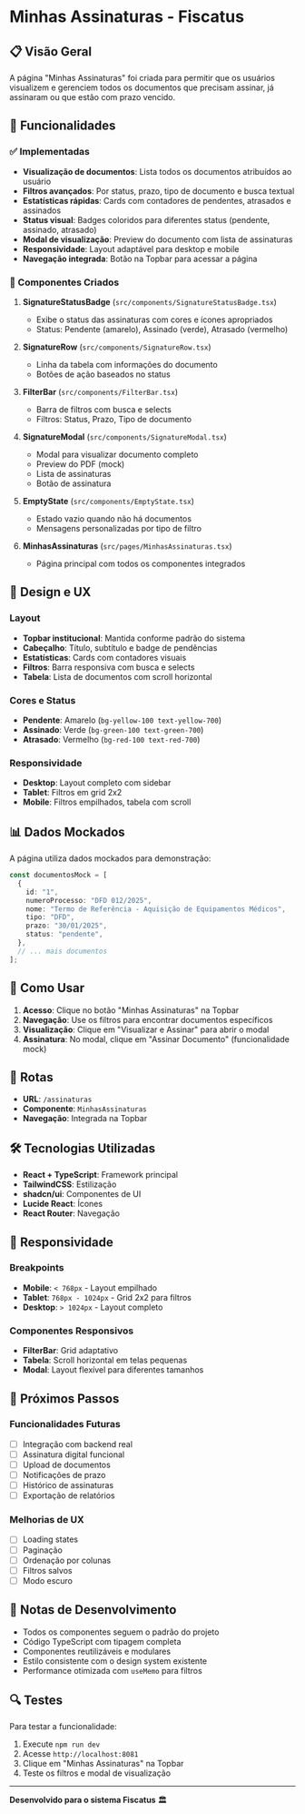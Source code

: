 # Minhas Assinaturas - Fiscatus

## 📋 Visão Geral

A página "Minhas Assinaturas" foi criada para permitir que os usuários visualizem e gerenciem todos os documentos que precisam assinar, já assinaram ou que estão com prazo vencido.

## 🎯 Funcionalidades

### ✅ Implementadas

- **Visualização de documentos**: Lista todos os documentos atribuídos ao usuário
- **Filtros avançados**: Por status, prazo, tipo de documento e busca textual
- **Estatísticas rápidas**: Cards com contadores de pendentes, atrasados e assinados
- **Status visual**: Badges coloridos para diferentes status (pendente, assinado, atrasado)
- **Modal de visualização**: Preview do documento com lista de assinaturas
- **Responsividade**: Layout adaptável para desktop e mobile
- **Navegação integrada**: Botão na Topbar para acessar a página

### 🔧 Componentes Criados

1. **SignatureStatusBadge** (`src/components/SignatureStatusBadge.tsx`)
   - Exibe o status das assinaturas com cores e ícones apropriados
   - Status: Pendente (amarelo), Assinado (verde), Atrasado (vermelho)

2. **SignatureRow** (`src/components/SignatureRow.tsx`)
   - Linha da tabela com informações do documento
   - Botões de ação baseados no status

3. **FilterBar** (`src/components/FilterBar.tsx`)
   - Barra de filtros com busca e selects
   - Filtros: Status, Prazo, Tipo de documento

4. **SignatureModal** (`src/components/SignatureModal.tsx`)
   - Modal para visualizar documento completo
   - Preview do PDF (mock)
   - Lista de assinaturas
   - Botão de assinatura

5. **EmptyState** (`src/components/EmptyState.tsx`)
   - Estado vazio quando não há documentos
   - Mensagens personalizadas por tipo de filtro

6. **MinhasAssinaturas** (`src/pages/MinhasAssinaturas.tsx`)
   - Página principal com todos os componentes integrados

## 🎨 Design e UX

### Layout
- **Topbar institucional**: Mantida conforme padrão do sistema
- **Cabeçalho**: Título, subtítulo e badge de pendências
- **Estatísticas**: Cards com contadores visuais
- **Filtros**: Barra responsiva com busca e selects
- **Tabela**: Lista de documentos com scroll horizontal

### Cores e Status
- **Pendente**: Amarelo (`bg-yellow-100 text-yellow-700`)
- **Assinado**: Verde (`bg-green-100 text-green-700`)
- **Atrasado**: Vermelho (`bg-red-100 text-red-700`)

### Responsividade
- **Desktop**: Layout completo com sidebar
- **Tablet**: Filtros em grid 2x2
- **Mobile**: Filtros empilhados, tabela com scroll

## 📊 Dados Mockados

A página utiliza dados mockados para demonstração:

```typescript
const documentosMock = [
  {
    id: "1",
    numeroProcesso: "DFD 012/2025",
    nome: "Termo de Referência - Aquisição de Equipamentos Médicos",
    tipo: "DFD",
    prazo: "30/01/2025",
    status: "pendente",
  },
  // ... mais documentos
];
```

## 🚀 Como Usar

1. **Acesso**: Clique no botão "Minhas Assinaturas" na Topbar
2. **Navegação**: Use os filtros para encontrar documentos específicos
3. **Visualização**: Clique em "Visualizar e Assinar" para abrir o modal
4. **Assinatura**: No modal, clique em "Assinar Documento" (funcionalidade mock)

## 🔗 Rotas

- **URL**: `/assinaturas`
- **Componente**: `MinhasAssinaturas`
- **Navegação**: Integrada na Topbar

## 🛠️ Tecnologias Utilizadas

- **React + TypeScript**: Framework principal
- **TailwindCSS**: Estilização
- **shadcn/ui**: Componentes de UI
- **Lucide React**: Ícones
- **React Router**: Navegação

## 📱 Responsividade

### Breakpoints
- **Mobile**: `< 768px` - Layout empilhado
- **Tablet**: `768px - 1024px` - Grid 2x2 para filtros
- **Desktop**: `> 1024px` - Layout completo

### Componentes Responsivos
- **FilterBar**: Grid adaptativo
- **Tabela**: Scroll horizontal em telas pequenas
- **Modal**: Layout flexível para diferentes tamanhos

## 🎯 Próximos Passos

### Funcionalidades Futuras
- [ ] Integração com backend real
- [ ] Assinatura digital funcional
- [ ] Upload de documentos
- [ ] Notificações de prazo
- [ ] Histórico de assinaturas
- [ ] Exportação de relatórios

### Melhorias de UX
- [ ] Loading states
- [ ] Paginação
- [ ] Ordenação por colunas
- [ ] Filtros salvos
- [ ] Modo escuro

## 📝 Notas de Desenvolvimento

- Todos os componentes seguem o padrão do projeto
- Código TypeScript com tipagem completa
- Componentes reutilizáveis e modulares
- Estilo consistente com o design system existente
- Performance otimizada com `useMemo` para filtros

## 🔍 Testes

Para testar a funcionalidade:

1. Execute `npm run dev`
2. Acesse `http://localhost:8081`
3. Clique em "Minhas Assinaturas" na Topbar
4. Teste os filtros e modal de visualização

---

**Desenvolvido para o sistema Fiscatus** 🏛️ 
